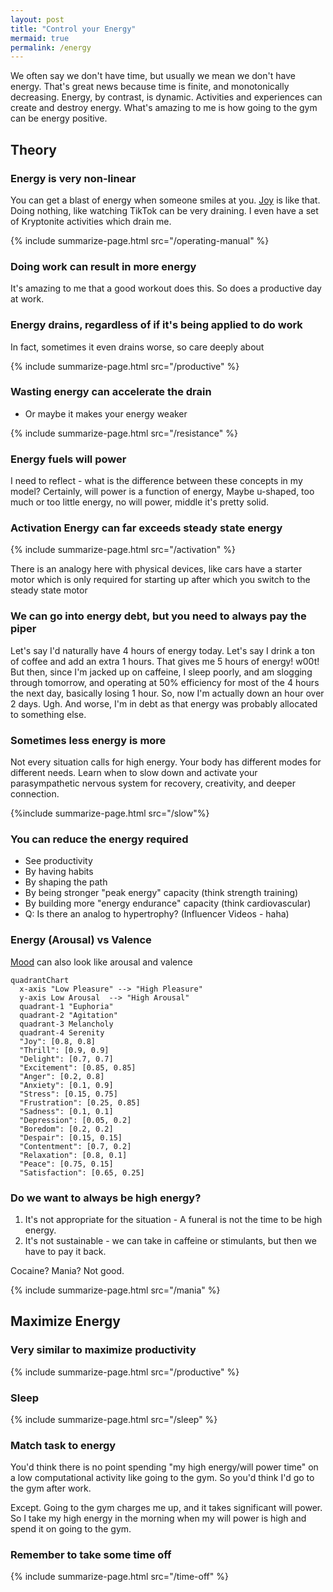 ```yaml
---
layout: post
title: "Control your Energy"
mermaid: true
permalink: /energy
---
```


We often say we don't have time, but usually we mean we don't have energy. That's great news because time is finite, and monotonically decreasing. Energy, by contrast, is dynamic. Activities and experiences can create and destroy energy. What's amazing to me is how going to the gym can be energy positive.

## Theory

### Energy is very non-linear

You can get a blast of energy when someone smiles at you. [Joy](/joy) is like that. Doing nothing, like watching TikTok can be very draining. I even have a set of Kryptonite activities which drain me.

{% include summarize-page.html src="/operating-manual" %}

### Doing work can result in more energy

It's amazing to me that a good workout does this. So does a productive day at work.

### Energy drains, regardless of if it's being applied to do work

In fact, sometimes it even drains worse, so care deeply about

{% include summarize-page.html src="/productive" %}

### Wasting energy can accelerate the drain

- Or maybe it makes your energy weaker

{% include summarize-page.html src="/resistance" %}

### Energy fuels will power

I need to reflect - what is the difference between these concepts in my model? Certainly, will power is a function of energy, Maybe u-shaped, too much or too little energy, no will power, middle it's pretty solid.

### Activation Energy can far exceeds steady state energy

{% include summarize-page.html src="/activation" %}

There is an analogy here with physical devices, like cars have a starter motor which is only required for starting up after which you switch to the steady state motor

### We can go into energy debt, but you need to always pay the piper

Let's say I'd naturally have 4 hours of energy today. Let's say I drink a ton of coffee and add an extra 1 hours. That gives me 5 hours of energy! w00t! But then, since I'm jacked up on caffeine, I sleep poorly, and am slogging through tomorrow, and operating at 50% efficiency for most of the 4 hours the next day, basically losing 1 hour. So, now I'm actually down an hour over 2 days. Ugh. And worse, I'm in debt as that energy was probably allocated to something else.

### Sometimes less energy is more

Not every situation calls for high energy. Your body has different modes for different needs. Learn when to slow down and activate your parasympathetic nervous system for recovery, creativity, and deeper connection.

{%include summarize-page.html src="/slow"%}

### You can reduce the energy required

- See productivity
- By having habits
- By shaping the path
- By being stronger "peak energy" capacity (think strength training)
- By building more "energy endurance" capacity (think cardiovascular)
- Q: Is there an analog to hypertrophy? (Influencer Videos - haha)

### Energy (Arousal) vs Valence

[Mood](/mood) can also look like arousal and valence

```mermaid
quadrantChart
  x-axis "Low Pleasure" --> "High Pleasure"
  y-axis Low Arousal  --> "High Arousal"
  quadrant-1 "Euphoria"
  quadrant-2 "Agitation"
  quadrant-3 Melancholy
  quadrant-4 Serenity
  "Joy": [0.8, 0.8]
  "Thrill": [0.9, 0.9]
  "Delight": [0.7, 0.7]
  "Excitement": [0.85, 0.85]
  "Anger": [0.2, 0.8]
  "Anxiety": [0.1, 0.9]
  "Stress": [0.15, 0.75]
  "Frustration": [0.25, 0.85]
  "Sadness": [0.1, 0.1]
  "Depression": [0.05, 0.2]
  "Boredom": [0.2, 0.2]
  "Despair": [0.15, 0.15]
  "Contentment": [0.7, 0.2]
  "Relaxation": [0.8, 0.1]
  "Peace": [0.75, 0.15]
  "Satisfaction": [0.65, 0.25]
```

### Do we want to always be high energy?

1. It's not appropriate for the situation - A funeral is not the time to be high energy.
1. It's not sustainable - we can take in caffeine or stimulants, but then we have to pay it back.

Cocaine? Mania? Not good.

{% include summarize-page.html src="/mania" %}

## Maximize Energy

### Very similar to maximize productivity

{% include summarize-page.html src="/productive" %}

### Sleep

{% include summarize-page.html src="/sleep" %}

### Match task to energy

You'd think there is no point spending "my high energy/will power time" on a low computational activity like going to the gym. So you'd think I'd go to the gym after work.

Except. Going to the gym charges me up, and it takes significant will power. So I take my high energy in the morning when my will power is high and spend it on going to the gym.

### Remember to take some time off

{% include summarize-page.html src="/time-off" %}
